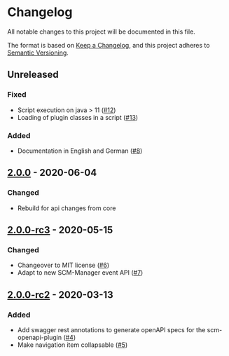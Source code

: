 # Changelog
All notable changes to this project will be documented in this file.

The format is based on [Keep a Changelog](https://keepachangelog.com/en/1.0.0/),
and this project adheres to [Semantic Versioning](https://semver.org/spec/v2.0.0.html).

## Unreleased

### Fixed
- Script execution on java > 11 ([#12](https://github.com/scm-manager/scm-script-plugin/pull/12)) 
- Loading of plugin classes in a script ([#13](https://github.com/scm-manager/scm-script-plugin/pull/13))

### Added
- Documentation in English and German ([#8](https://github.com/scm-manager/scm-script-plugin/pull/8))

## [2.0.0] - 2020-06-04
### Changed
- Rebuild for api changes from core

## [2.0.0-rc3] - 2020-05-15
### Changed
- Changeover to MIT license ([#6](https://github.com/scm-manager/scm-script-plugin/pull/6))
- Adapt to new SCM-Manager event API ([#7](https://github.com/scm-manager/scm-script-plugin/pull/7))

## [2.0.0-rc2] - 2020-03-13
### Added
- Add swagger rest annotations to generate openAPI specs for the scm-openapi-plugin ([#4](https://github.com/scm-manager/scm-script-plugin/pull/4))
- Make navigation item collapsable ([#5](https://github.com/scm-manager/scm-script-plugin/pull/5))

[2.0.0]: https://github.com/scm-manager/scm-script-plugin/releases/tag/2.0.0
[2.0.0-rc3]: https://github.com/scm-manager/scm-script-plugin/releases/tag/2.0.0-rc3
[2.0.0-rc2]: https://github.com/scm-manager/scm-script-plugin/releases/tag/2.0.0-rc2
